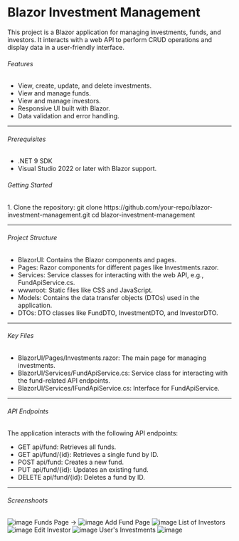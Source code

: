 <h1>Blazor Investment Management</h1>
<p>
This project is a Blazor application for managing investments, funds, and investors. It interacts with a web API to perform CRUD operations and display data in a user-friendly interface.</p>
<h6>Features</h6>
<ul>
<li>View, create, update, and delete investments.</li>
<li>View and manage funds.</li>
<li>View and manage investors.</li>
<li>Responsive UI built with Blazor.</li>
<li>Data validation and error handling.</li>
</ul>
<hr/>
<h6>Prerequisites</h6>
<ul>
<li>.NET 9 SDK</li>
<li>Visual Studio 2022 or later with Blazor support.</li>
</ul>
<h6>Getting Started</h6>
1.	Clone the repository:
    git clone https://github.com/your-repo/blazor-investment-management.git
    cd blazor-investment-management
<hr/>
<h6>Project Structure</h6>
<ul>
<li>BlazorUI: Contains the Blazor components and pages.</li>
<li>Pages: Razor components for different pages like Investments.razor.</li>
<li>Services: Service classes for interacting with the web API, e.g., FundApiService.cs.</li>
<li>wwwroot: Static files like CSS and JavaScript.</li>
<li>Models: Contains the data transfer objects (DTOs) used in the application.</li>
<li>DTOs: DTO classes like FundDTO, InvestmentDTO, and InvestorDTO.</li>
</ul>
<hr/>
<h6>Key Files</h6>

<ul>
<li>BlazorUI/Pages/Investments.razor: The main page for managing investments.</li>
<li>BlazorUI/Services/FundApiService.cs: Service class for interacting with the fund-related API endpoints.</li>
<li>BlazorUI/Services/IFundApiService.cs: Interface for FundApiService.</li>
</ul>
<hr/>
<h6>API Endpoints</h6>
The application interacts with the following API endpoints:
<ul>
<li>GET api/fund: Retrieves all funds.</li>
<li>GET api/fund/{id}: Retrieves a single fund by ID.</li>
<li>POST api/fund: Creates a new fund.</li>
<li>PUT api/fund/{id}: Updates an existing fund.</li>
<li>DELETE api/fund/{id}: Deletes a fund by ID.</li>
</ul>
<hr/>
<h6>Screenshoots</h6>

![image](https://github.com/user-attachments/assets/e87e8aa9-6a89-4d71-8c06-57271b962f80)
Funds Page ->
![image](https://github.com/user-attachments/assets/ab611800-d27a-4c22-ae05-1b17b33635fc)
Add Fund Page
![image](https://github.com/user-attachments/assets/121ea0ee-786d-47e5-8078-b35cac28c214)
List of Investors
![image](https://github.com/user-attachments/assets/7f0863d3-c589-4ad2-a714-177ba609e99e)
Edit Investor
![image](https://github.com/user-attachments/assets/74569a4f-b835-4072-929c-8f4b555d05de)
User's Investments 
![image](https://github.com/user-attachments/assets/c2ac312e-d1a4-464c-b044-2fa055249330)




